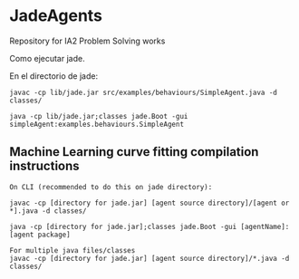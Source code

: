 # JadeAgents

Repository for IA2 Problem Solving works

Como ejecutar jade.

En el directorio de jade:
```
javac -cp lib/jade.jar src/examples/behaviours/SimpleAgent.java -d classes/

java -cp lib/jade.jar;classes jade.Boot -gui simpleAgent:examples.behaviours.SimpleAgent
```

## Machine Learning curve fitting compilation instructions
```
On CLI (recommended to do this on jade directory):

javac -cp [directory for jade.jar] [agent source directory]/[agent or *].java -d classes/

java -cp [directory for jade.jar];classes jade.Boot -gui [agentName]:[agent package]

For multiple java files/classes
javac -cp [directory for jade.jar] [agent source directory]/*.java -d classes/
```
